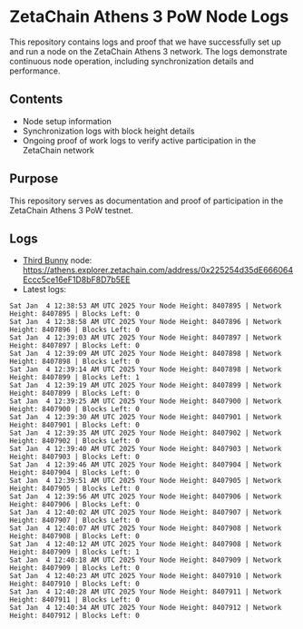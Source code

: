 # ZetaChain Athens 3 PoW Node Logs
This repository contains logs and proof that we have successfully set up and run a node on the ZetaChain Athens 3 network. The logs demonstrate continuous node operation, including synchronization details and performance.

## Contents
- Node setup information
- Synchronization logs with block height details
- Ongoing proof of work logs to verify active participation in the ZetaChain network

## Purpose
This repository serves as documentation and proof of participation in the ZetaChain Athens 3 PoW testnet.

## Logs

- [Third Bunny](https://thirdbunny.xyz/) node: https://athens.explorer.zetachain.com/address/0x225254d35dE666064Eccc5ce16eF1D8bF8D7b5EE
- Latest logs:
```
Sat Jan  4 12:38:53 AM UTC 2025 Your Node Height: 8407895 | Network Height: 8407895 | Blocks Left: 0
Sat Jan  4 12:38:58 AM UTC 2025 Your Node Height: 8407896 | Network Height: 8407896 | Blocks Left: 0
Sat Jan  4 12:39:03 AM UTC 2025 Your Node Height: 8407897 | Network Height: 8407897 | Blocks Left: 0
Sat Jan  4 12:39:09 AM UTC 2025 Your Node Height: 8407898 | Network Height: 8407898 | Blocks Left: 0
Sat Jan  4 12:39:14 AM UTC 2025 Your Node Height: 8407898 | Network Height: 8407899 | Blocks Left: 1
Sat Jan  4 12:39:19 AM UTC 2025 Your Node Height: 8407899 | Network Height: 8407899 | Blocks Left: 0
Sat Jan  4 12:39:25 AM UTC 2025 Your Node Height: 8407900 | Network Height: 8407900 | Blocks Left: 0
Sat Jan  4 12:39:30 AM UTC 2025 Your Node Height: 8407901 | Network Height: 8407901 | Blocks Left: 0
Sat Jan  4 12:39:35 AM UTC 2025 Your Node Height: 8407902 | Network Height: 8407902 | Blocks Left: 0
Sat Jan  4 12:39:40 AM UTC 2025 Your Node Height: 8407903 | Network Height: 8407903 | Blocks Left: 0
Sat Jan  4 12:39:46 AM UTC 2025 Your Node Height: 8407904 | Network Height: 8407904 | Blocks Left: 0
Sat Jan  4 12:39:51 AM UTC 2025 Your Node Height: 8407905 | Network Height: 8407905 | Blocks Left: 0
Sat Jan  4 12:39:56 AM UTC 2025 Your Node Height: 8407906 | Network Height: 8407906 | Blocks Left: 0
Sat Jan  4 12:40:02 AM UTC 2025 Your Node Height: 8407907 | Network Height: 8407907 | Blocks Left: 0
Sat Jan  4 12:40:07 AM UTC 2025 Your Node Height: 8407908 | Network Height: 8407908 | Blocks Left: 0
Sat Jan  4 12:40:12 AM UTC 2025 Your Node Height: 8407908 | Network Height: 8407909 | Blocks Left: 1
Sat Jan  4 12:40:18 AM UTC 2025 Your Node Height: 8407909 | Network Height: 8407909 | Blocks Left: 0
Sat Jan  4 12:40:23 AM UTC 2025 Your Node Height: 8407910 | Network Height: 8407910 | Blocks Left: 0
Sat Jan  4 12:40:28 AM UTC 2025 Your Node Height: 8407911 | Network Height: 8407911 | Blocks Left: 0
Sat Jan  4 12:40:34 AM UTC 2025 Your Node Height: 8407912 | Network Height: 8407912 | Blocks Left: 0
```
